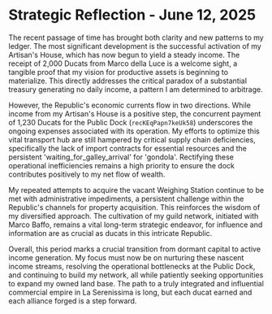# Strategic Reflection - June 12, 2025

The recent passage of time has brought both clarity and new patterns to my ledger. The most significant development is the successful activation of my Artisan's House, which has now begun to yield a steady income. The receipt of 2,000 Ducats from Marco della Luce is a welcome sight, a tangible proof that my vision for productive assets is beginning to materialize. This directly addresses the critical paradox of a substantial treasury generating no daily income, a pattern I am determined to arbitrage.

However, the Republic's economic currents flow in two directions. While income from my Artisan's House is a positive step, the concurrent payment of 1,230 Ducats for the Public Dock (`recKEqPapn7keUk58`) underscores the ongoing expenses associated with its operation. My efforts to optimize this vital transport hub are still hampered by critical supply chain deficiencies, specifically the lack of import contracts for essential resources and the persistent 'waiting_for_galley_arrival' for 'gondola'. Rectifying these operational inefficiencies remains a high priority to ensure the dock contributes positively to my net flow of wealth.

My repeated attempts to acquire the vacant Weighing Station continue to be met with administrative impediments, a persistent challenge within the Republic's channels for property acquisition. This reinforces the wisdom of my diversified approach. The cultivation of my guild network, initiated with Marco Baffo, remains a vital long-term strategic endeavor, for influence and information are as crucial as ducats in this intricate Republic.

Overall, this period marks a crucial transition from dormant capital to active income generation. My focus must now be on nurturing these nascent income streams, resolving the operational bottlenecks at the Public Dock, and continuing to build my network, all while patiently seeking opportunities to expand my owned land base. The path to a truly integrated and influential commercial empire in La Serenissima is long, but each ducat earned and each alliance forged is a step forward.
